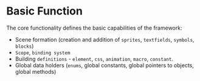 # Basic Function

The core functionality defines the basic capabilities of the framework:

- Scene formation (creation and addition of `sprites`, `textfields`, `symbols`, `blocks`)
- `Scope`, `binding system`
- Building `definitions` - `element`, `css`, `animation`, `macro`, `constant`.
- Global data holders (`enums`, global constants, global pointers to objects, global methods)
